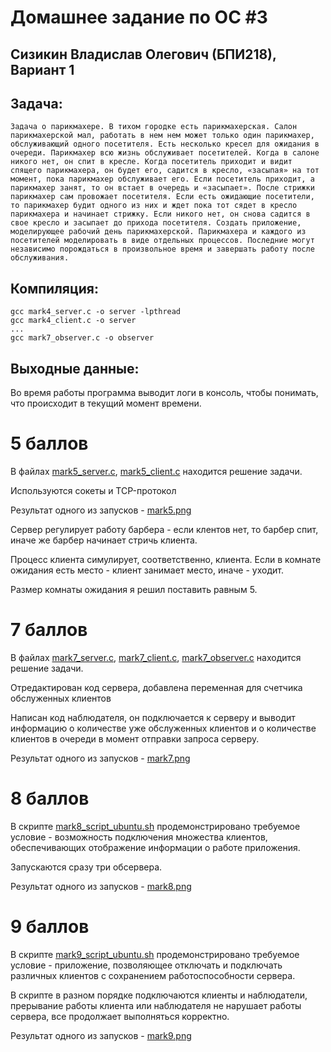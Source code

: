 # Домашнее задание по ОС #3
## Сизикин Владислав Олегович (БПИ218), Вариант 1

## Задача:
    Задача о парикмахере. В тихом городке есть парикмахерская. Салон парикмахерской мал, работать в нем нем может только один парикмахер, обслуживающий одного посетителя. Есть несколько кресел для ожидания в очереди. Парикмахер всю жизнь обслуживает посетителей. Когда в салоне никого нет, он спит в кресле. Когда посетитель приходит и видит спящего парикмахера, он будет его, садится в кресло, «засыпая» на тот момент, пока парикмахер обслуживает его. Если посетитель приходит, а парикмахер занят, то он встает в очередь и «засыпает». После стрижки парикмахер сам провожает посетителя. Если есть ожидающие посетители, то парикмахер будит одного из них и ждет пока тот сядет в кресло парикмахера и начинает стрижку. Если никого нет, он снова садится в свое кресло и засыпает до прихода посетителя. Создать приложение, моделирующее рабочий день парикмахерской. Парикмахера и каждого из посетителей моделировать в виде отдельных процессов. Последние могут независимо порождаться в произвольное время и завершать работу после обслуживания.
    
## Компиляция:
    gcc mark4_server.c -o server -lpthread
    gcc mark4_client.c -o server
    ...
    gcc mark7_observer.c -o observer

## Выходные данные: 

Во время работы программа выводит логи в консоль, чтобы понимать, что происходит в текущий момент времени.

# 5 баллов
В файлах [mark5_server.c](code/mark5_server.c), [mark5_client.c](code/mark5_client.c) находится решение задачи.

Используются сокеты и TCP-протокол

Результат одного из запусков - [mark5.png](imgs/mark5.png)

Сервер регулирует работу барбера - если клентов нет, то барбер спит, иначе же барбер начинает стричь клиента.

Процесс клиента симулирует, соответственно, клиента. Если в комнате ожидания есть место - клиент занимает место, иначе - уходит.

Размер комнаты ожидания я решил поставить равным 5.

# 7 баллов
В файлах [mark7_server.c](code/mark7_server.c), [mark7_client.c](code/mark7_client.c), [mark7_observer.c](code/mark7_observer.c) находится решение задачи.

Отредактирован код сервера, добавлена переменная для счетчика обслуженных клиентов

Написан код наблюдателя, он подключается к серверу и выводит информацию о количестве уже обслуженных клиентов и о количестве клиентов в очереди в момент отправки запроса серверу.

Результат одного из запусков - [mark7.png](imgs/mark7.png)

# 8 баллов
В скрипте [mark8_script_ubuntu.sh](code/mark8_script_ubuntu.sh) продемонстрировано требуемое условие - возможность подключения множества клиентов, обеспечивающих отображение информации о работе приложения.

Запускаются сразу три обсервера.

Результат одного из запусков - [mark8.png](imgs/mark8.png)

# 9 баллов
В скрипте [mark9_script_ubuntu.sh](code/mark9_script_ubuntu.sh) продемонстрировано требуемое условие - приложение, позволяющее отключать и подключать различных клиентов с сохранением работоспособности сервера.

В скрипте в разном порядке подключаются клиенты и наблюдатели, прерывание работы клиента или наблюдателя не нарушает работы сервера, все продолжает выполняться корректно.

Результат одного из запусков - [mark9.png](imgs/mark9.png)
